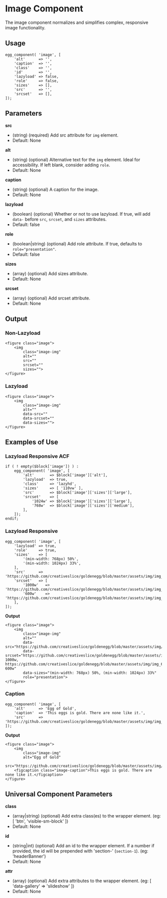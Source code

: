 # Image Component

The image component normalizes and simplifies complex, responsive image functionality.

## Usage

```
egg_component( 'image', [
	'alt'      => '',
	'caption'  => '',
	'class'	   => '',
	'id'       => '',
	'lazyload' => false,
	'role'     => false,
	'sizes'    => [],
	'src'      => '',
	'srcset'   => [],
]);
```

## Parameters

**src**
* (string) (required) Add src attribute for `img` element.
 * Default: None

**alt**
* (string) (optional) Alternative text for the `img` element. Ideal for accessibility. If left blank, consider adding `role`.
 * Default: None

**caption**
* (string) (optional) A caption for the image.
 * Default: None

**lazyload**
* (boolean) (optional) Whether or not to use lazyload. If true, will add `data-` before `src`, `srcset`, and `sizes` attributes.
 * Default: false

**role**
* (boolean|string) (optional) Add role attribute. If true, defaults to `role="presentation"`.
 * Default: false

**sizes**
* (array) (optional) Add sizes attribute.
 * Default: None

**srcset**
* (array) (optional) Add srcset attribute.
 * Default: None

## Output

### Non-Lazyload

```
<figure class="image">
	<img
		class="image-img"
		alt=""
		src=""
		srcset=""
		sizes="">
</figure>
```

### Lazyload

```
<figure class="image">
	<img
		class="image-img"
		alt=""
		data-src=""
		data-srcset=""
		data-sizes="">
</figure>
```

## Examples of Use


### Lazyload Responsive ACF

```
if ( ! empty($block['image']) ) :
    egg_component( 'image', [
        'alt' 		=> $block['image']['alt'],
        'lazyload' 	=> true,
        'class' 	=> 'lazyhd',
        'sizes' 	=> [ '110vw' ],
        'src' 		=> $block['image']['sizes']['large'],
        'srcset' 	=> [
            '1024w' => $block['image']['sizes']['large'],
            '768w' 	=> $block['image']['sizes']['medium'],
        ],
    ]);
endif;
```


### Lazyload Responsive

```
egg_component( 'image', [
	'lazyload' => true,
	'role'     => true,
	'sizes'    => [
		'(min-width: 768px) 50%',
		'(min-width: 1024px) 33%',
	],
	'src'      => 'https://github.com/creativeslice/goldenegg/blob/master/assets/img/img_1000x700.jpg',
	'srcset'   => [
		'1000w'   => 'https://github.com/creativeslice/goldenegg/blob/master/assets/img/img_1000x700.jpg',
		'600w'    => 'https://github.com/creativeslice/goldenegg/blob/master/assets/img/img_600x400.jpg',
	],
]);
```

**Output**

```
<figure class="image">
	<img
		class="image-img"
		alt=""
		data-src="https://github.com/creativeslice/goldenegg/blob/master/assets/img/img_1000x700.jpg"
		data-srcset="https://github.com/creativeslice/goldenegg/blob/master/assets/img/img_1000x700.jpg 1000w, https://github.com/creativeslice/goldenegg/blob/master/assets/img/img_600x400.jpg 600w"
		data-sizes="(min-width: 768px) 50%, (min-width: 1024px) 33%"
		role="presentation">
</figure>
```

### Caption

```
egg_component( 'image', [
	'alt'      => 'Egg of Gold',
	'caption'  => 'This eggs is gold. There are none like it.',
	'src'      => 'https://github.com/creativeslice/goldenegg/blob/master/assets/img/img_1000x700.jpg',
]);
```

**Output**

```
<figure class="image">
	<img
		class="image-img"
		alt="Egg of Gold"
		src="https://github.com/creativeslice/goldenegg/blob/master/assets/img/img_1000x700.jpg">
	<figcaption class="image-caption">This eggs is gold. There are none like it.</figcaption>
</figure>
```

## Universal Component Parameters

**class**
* (array|string) (optional) Add extra class(es) to the wrapper element. (eg: [ 'btn', 'visible-sm-block' ])
 * Default: None

**id**
* (string|int) (optional) Add an id to the wrapper element. If a number if provided, the id will be prepended with 'section-' (`section-1`). (eg: 'headerBanner')
 * Default: None

**attr**
* (array) (optional) Add extra attributes to the wrapper element. (eg: [ 'data-gallery' => 'slideshow' ])
 * Default: None
